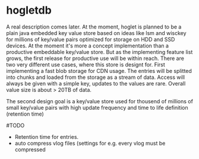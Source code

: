 # hogletdb
A real description comes later. At the moment, hoglet is planned to be a plain java embedded key value store based on ideas like lsm and wisckey for millions of key/value pairs optimized for storage on HDD and SSD devices.
At the moment it's more a concept implementation than a productive embeddable key/value store. But as the implementing feature list grows, the first release for productive use will be within reach. 
There are two very different use cases, where this store is designt for.
First implementing a fast blob storage for CDN usage. The entries will be splitted into chunks and loaded from the storage as a stream of data. Access will always be given with a simple key, updates to the values are rare. Overall value size is about > 20TB of data. 

The second design goal is a key/value store used for thousend of millions of small key/value pairs with high update frequency and time to life definition (retention time)

#TODO

- Retention time for entries.
- auto compress vlog files (settings for e.g. every vlog must be compressed 
